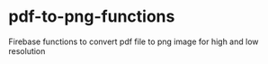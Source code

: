 # pdf-to-png-functions
Firebase functions to convert pdf file to png image for high and low resolution
